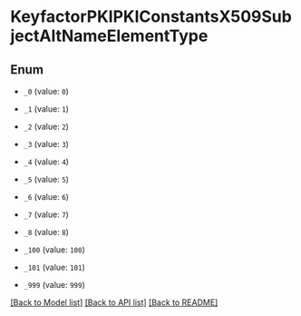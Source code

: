 # KeyfactorPKIPKIConstantsX509SubjectAltNameElementType

## Enum


* `_0` (value: `0`)

* `_1` (value: `1`)

* `_2` (value: `2`)

* `_3` (value: `3`)

* `_4` (value: `4`)

* `_5` (value: `5`)

* `_6` (value: `6`)

* `_7` (value: `7`)

* `_8` (value: `8`)

* `_100` (value: `100`)

* `_101` (value: `101`)

* `_999` (value: `999`)


[[Back to Model list]](../README.md#documentation-for-models) [[Back to API list]](../README.md#documentation-for-api-endpoints) [[Back to README]](../README.md)


